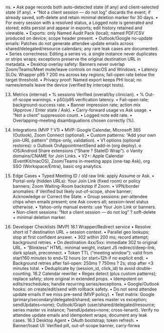 ﻿ns.
• Ask page records both auto-detected state (if any) and client-selected state (if any).
• “Not a client session — do not log” discards the event; if already saved, soft-delete and retain minimal deletion marker for 30 days.
• For every session with a resolved status, a Logged note is generated and stored; edits persist and appear in exports; edit history retained and viewable.
• Exports: only Named Audit Pack (local); named PDF/CSV produced on device; scope header present.
• Outlook/Google no-update emails: Patches do not generate attendee update emails across shared/delegated/resource calendars; any rare leak cases are documented.
• Series correctness: Editing a series vs. a single instance never duplicates or strips wraps; exceptions preserve the original destination URL in metadata.
• Desktop overlay safety: Banners never overlap Zoom/Teams/Meet mute/leave controls on macOS and Windows.
• Latency SLOs: Wrapper p95 ? 200 ms across key regions; fail-open rate below the target threshold.
• Privacy proof: Named export keeps PHI local; no names/emails leave the device (verified by intercept tests).

13. Metrics (internal)
• % sessions Verified (overall/by clinician).
• % Out-of-scope warnings.
• p50/p95 verification latency.
• Fail-open rate; background-success rate.
• Banner impression rate; action mix (Approve / Enter state / Ask).
• Carry-forward usage vs Ask usage.
• “Not a client” suppression count.
• Logged note edit rate.
• Overlapping-meeting disambiguations chosen correctly (%).

14. Integrations (MVP ? V1)
• MVP: Google Calendar, Microsoft 365 (Outlook), Zoom Connect (optional).
• Custom patterns: “Add your own join-URL pattern” (https-only, validation).
• V1 options (optional restores):
o Outlook OnAppointmentSend add-in (org deploy).
o iOS/Android Share extensions (“Share ? StateID Wrap”).
o Vanity domains/CNAME for Join Links.
• V2+: Apple Calendar (EventKit/macOS), Zoom/Teams in-meeting apps (one-tap Ask), org SSO (Workspace/Entra), basic org analytics.

15. Edge Cases
• Typed Meeting ID / old raw link: apply Assume or Ask.
• Portal-only (hidden URLs): Your Join Link (fixed room) or policy banners; Zoom Waiting-Room backstop if Zoom.
• VPN/border anomalies: if Verified but likely out-of-scope, show banner; Acknowledge or Correct the State.
• Group sessions: per-attendee chips when emails present; one Ask covers all; session-level status otherwise.
• Yahoo-only manual events: use Your Join Link or banners.
• Non-client sessions: “Not a client session — do not log” ? soft-delete + minimal deletion marker.

16. Developer Checklists (MVP)
16.1 Wrapper/Redirect service
• Resolve short id ? destination URL + session context.
• Parallel geo lookups; stop at first confident answer.
• 302 within 200 ms; record attempt; background retries.
• On destination 4xx/5xx: immediate 302 to original URL.
• “Blinkless” HTML: minimal weight, instant JS redirect/deep-link, dark splash, preconnect.
• Token TTL (“meeting window”): valid from start?60 minutes to end+12 hours (or start+12h if no explicit end).
• Background retries after fail-open: 250ms ? 750ms ? 2s; stop after <3 minutes total.
• Deduplicate by (session_id, click_id) to avoid double-counting.
16.2 Calendar rewriter
• Regex detect (plus custom patterns); replace safely; store original in extended props.
• Idempotent on edits/reschedules; handle recurring series/exceptions.
• Google/Outlook hooks: on create/edit/send with rollback safety.
• Do not send attendee update emails if we miss pre-send (MVP policy).
• Test matrix: Google (primary/secondary/delegated/shared; series master vs exception; sendUpdates=none); Outlook/Graph (user/shared/delegated/resource; series master vs instance; ?sendUpdates=none; cross-tenant). Verify no attendee update emails and idempotent wraps; document any leak cases.
16.3 Desktop Agent
• OAuth bootstrap; token refresh.
• Banner/toast UI: Verified pill, out-of-scope banner, carry-forwa
